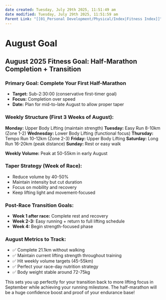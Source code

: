 ```yaml
---
date created: Tuesday, July 29th 2025, 11:51:49 am
date modified: Tuesday, July 29th 2025, 11:51:59 am
Parent Link: "[[01_Personal Development/Physical/Index|Fitness Index]]"
---
```


# August Goal

## **August 2025 Fitness Goal: Half-Marathon Completion + Transition**

### **Primary Goal: Complete Your First Half-Marathon**

- **Target:** Sub-2:30:00 (conservative first-timer goal)
- **Focus:** Completion over speed
- **Date:** Plan for mid-to-late August to allow proper taper

### **Weekly Structure (First 3 Weeks of August):**

**Monday:** Upper Body Lifting (maintain strength) **Tuesday:** Easy Run 8-10km (Zone 1-2) **Wednesday:** Lower Body Lifting (functional focus) **Thursday:** Tempo Run 10-12km (Zone 2-3) **Friday:** Upper Body Lifting **Saturday:** Long Run 16-20km (peak distance) **Sunday:** Rest or easy walk

**Weekly Volume:** Peak at 50-55km in early August

### **Taper Strategy (Week of Race):**

- Reduce volume by 40-50%
- Maintain intensity but cut duration
- Focus on mobility and recovery
- Keep lifting light and movement-focused

### **Post-Race Transition Goals:**

- **Week 1 after race:** Complete rest and recovery
- **Week 2-3:** Easy running + return to full lifting schedule
- **Week 4:** Begin strength-focused phase

### **August Metrics to Track:**

- ✅ Complete 21.1km without walking
- ✅ Maintain current lifting strength throughout training
- ✅ Hit weekly volume targets (45-55km)
- ✅ Perfect your race-day nutrition strategy
- ✅ Body weight stable around 72-75kg

This sets you up perfectly for your transition back to more lifting focus in September while achieving your running milestone. The half-marathon will be a huge confidence boost and proof of your endurance base!
